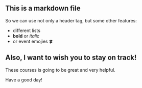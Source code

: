 ## This is a markdown file

So we can use not only a header tag, but some other features:

* different lists
* **bold** or *italic*
* or event emojies  :four_leaf_clover:

## Also, I want to wish you to stay on track!
These courses is going to be great and very helpful.

Have a good day!
